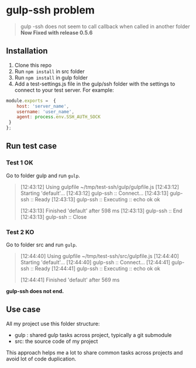 # gulp-ssh problem

>  gulp -ssh does not seem to call callback when called in another folder
> **Now Fixed with release 0.5.6**

## Installation

1. Clone this repo
2. Run `npm install` in src folder
3. Run `npm install` in gulp folder
4. Add a test-settings.js file in the gulp/ssh folder with the settings to connect to your test server. For example:

```javascript
module.exports =  {
    host: 'server_name',
    username: 'user_name',
    agent: process.env.SSH_AUTH_SOCK
 }
};
```

## Run test case

### Test 1 OK

Go to folder gulp and run `gulp`. 

> [12:43:12] Using gulpfile ~/tmp/test-ssh/gulp/gulpfile.js
> [12:43:12] Starting 'default'...
> [12:43:12] gulp-ssh :: Connect...
> [12:43:13] gulp-ssh :: Ready
> [12:43:13] gulp-ssh :: Executing :: echo ok
> ok
>
> [12:43:13] Finished 'default' after 598 ms
> [12:43:13] gulp-ssh :: End
> [12:43:13] gulp-ssh :: Close

### Test 2 KO

Go to folder src and run `gulp`.

> [12:44:40] Using gulpfile ~/tmp/test-ssh/src/gulpfile.js
> [12:44:40] Starting 'default'...
> [12:44:40] gulp-ssh :: Connect...
> [12:44:41] gulp-ssh :: Ready
> [12:44:41] gulp-ssh :: Executing :: echo ok
> ok
>
> [12:44:41] Finished 'default' after 569 ms

**gulp-ssh does not end.**

## Use case

All my project use this folder structure:

- gulp : shared gulp tasks across project, typically a git submodule
- src: the source code of my project

This approach helps me a lot to share common tasks across projects and avoid lot of code duplication.
